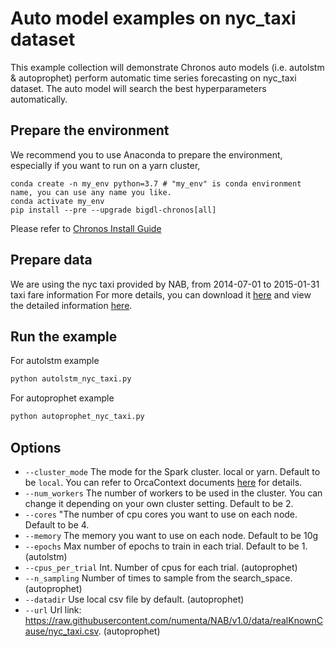 # Auto model examples on nyc_taxi dataset
This example collection will demonstrate Chronos auto models (i.e. autolstm & autoprophet) perform automatic time series forecasting on nyc_taxi dataset. The auto model will search the best hyperparameters automatically.

## Prepare the environment
We recommend you to use Anaconda to prepare the environment, especially if you want to run on a yarn cluster, 
```
conda create -n my_env python=3.7 # "my_env" is conda environment name, you can use any name you like.
conda activate my_env
pip install --pre --upgrade bigdl-chronos[all]
```
Please refer to [Chronos Install Guide](https://bigdl.readthedocs.io/en/latest/doc/Chronos/Overview/chronos.html#install)

## Prepare data
We are using the nyc taxi provided by NAB, from 2014-07-01 to 2015-01-31 taxi fare information For more details, you can download it [here](https://raw.githubusercontent.com/numenta/NAB/v1.0/data/realKnownCause/nyc_taxi.csv) and view the detailed information [here](https://github.com/numenta/NAB/tree/master/data).


## Run the example
For autolstm example
```bash
python autolstm_nyc_taxi.py
```
For autoprophet example
```bash
python autoprophet_nyc_taxi.py
```

## Options
* `--cluster_mode` The mode for the Spark cluster. local or yarn. Default to be `local`. You can refer to OrcaContext documents [here](https://bigdl.readthedocs.io/en/latest/doc/Orca/Overview/orca-context.html) for details.
* `--num_workers` The number of workers to be used in the cluster. You can change it depending on your own cluster setting. Default to be 2.
* `--cores` "The number of cpu cores you want to use on each node. Default to be 4.
* `--memory` The memory you want to use on each node. Default to be 10g
* `--epochs` Max number of epochs to train in each trial. Default to be 1. (autolstm)
* `--cpus_per_trial` Int. Number of cpus for each trial. (autoprophet)
* `--n_sampling` Number of times to sample from the search_space. (autoprophet)
* `--datadir` Use local csv file by default. (autoprophet)
* `--url` Url link: https://raw.githubusercontent.com/numenta/NAB/v1.0/data/realKnownCause/nyc_taxi.csv. (autoprophet)